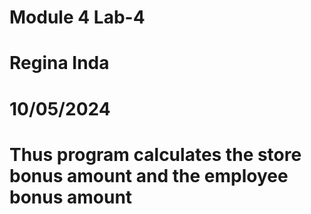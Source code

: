 # Module 4 Lab-4
# Regina Inda
# 10/05/2024
# Thus program calculates the store bonus amount and the employee bonus amount
